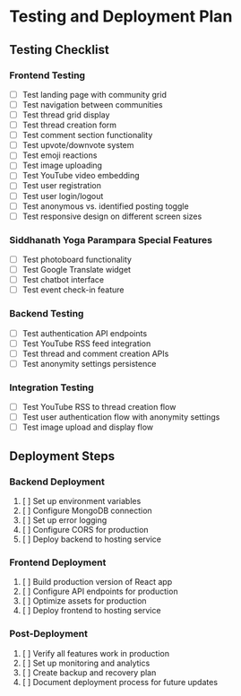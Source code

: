 # Testing and Deployment Plan

## Testing Checklist

### Frontend Testing
- [ ] Test landing page with community grid
- [ ] Test navigation between communities
- [ ] Test thread grid display
- [ ] Test thread creation form
- [ ] Test comment section functionality
- [ ] Test upvote/downvote system
- [ ] Test emoji reactions
- [ ] Test image uploading
- [ ] Test YouTube video embedding
- [ ] Test user registration
- [ ] Test user login/logout
- [ ] Test anonymous vs. identified posting toggle
- [ ] Test responsive design on different screen sizes

### Siddhanath Yoga Parampara Special Features
- [ ] Test photoboard functionality
- [ ] Test Google Translate widget
- [ ] Test chatbot interface
- [ ] Test event check-in feature

### Backend Testing
- [ ] Test authentication API endpoints
- [ ] Test YouTube RSS feed integration
- [ ] Test thread and comment creation APIs
- [ ] Test anonymity settings persistence

### Integration Testing
- [ ] Test YouTube RSS to thread creation flow
- [ ] Test user authentication flow with anonymity settings
- [ ] Test image upload and display flow

## Deployment Steps

### Backend Deployment
1. [ ] Set up environment variables
2. [ ] Configure MongoDB connection
3. [ ] Set up error logging
4. [ ] Configure CORS for production
5. [ ] Deploy backend to hosting service

### Frontend Deployment
1. [ ] Build production version of React app
2. [ ] Configure API endpoints for production
3. [ ] Optimize assets for production
4. [ ] Deploy frontend to hosting service

### Post-Deployment
1. [ ] Verify all features work in production
2. [ ] Set up monitoring and analytics
3. [ ] Create backup and recovery plan
4. [ ] Document deployment process for future updates
